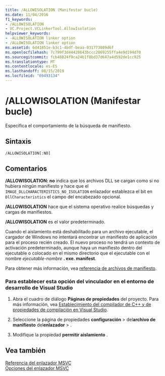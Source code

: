 ```yaml
---
title: /ALLOWISOLATION (Manifestar bucle)
ms.date: 11/04/2016
f1_keywords:
- /ALLOWISOLATION
- VC.Project.VCLinkerTool.AllowIsolation
helpviewer_keywords:
- -ALLOWISOLATION linker option
- /ALLOWISOLATION linker option
ms.assetid: 6d41851e-b3c1-4bdf-beaa-031773089d6f
ms.openlocfilehash: 7c799f3d44428643bccc2869255ffa4e9d194d70
ms.sourcegitcommit: fcb48824f9ca24b1f8bd37d647a4d592de1cc925
ms.translationtype: MT
ms.contentlocale: es-ES
ms.lasthandoff: 08/15/2019
ms.locfileid: "69493134"
---
```

# <a name="allowisolation-manifest-lookup"></a>/ALLOWISOLATION (Manifestar bucle)

Especifica el comportamiento de la búsqueda de manifiesto.

## <a name="syntax"></a>Sintaxis

```
/ALLOWISOLATION[:NO]
```

## <a name="remarks"></a>Comentarios

**/ALLOWISOLATION: no** indica que los archivos DLL se cargan como si no hubiera ningún manifiesto y hace que el `IMAGE_DLLCHARACTERISTICS_NO_ISOLATION` enlazador establezca el bit en `DllCharacteristics` el campo del encabezado opcional.

**/ALLOWISOLATION** hace que el sistema operativo realice búsquedas y cargas de manifiestos.

**/ALLOWISOLATION** es el valor predeterminado.

Cuando el aislamiento está deshabilitado para un archivo ejecutable, el cargador de Windows no intentará encontrar un manifiesto de aplicación para el proceso recién creado. El nuevo proceso no tendrá un contexto de activación predeterminado, aunque haya un manifiesto dentro del ejecutable o colocado en el mismo directorio que el ejecutable con el nombre <em>ejecutable-nombre</em> **. exe. manifest**.

Para obtener más información, vea [referencia de archivos de manifiesto](/windows/win32/SbsCs/manifest-files-reference).

### <a name="to-set-this-linker-option-in-the-visual-studio-development-environment"></a>Para establecer esta opción del vinculador en el entorno de desarrollo de Visual Studio

1. Abra el cuadro de diálogo **Páginas de propiedades** del proyecto. Para más información, vea [Establecimiento del compilador de C++ y de propiedades de compilación en Visual Studio](../working-with-project-properties.md).

1. Seleccione la página de propiedades **configuración** > del**archivo de manifiesto** del**enlazador** > .

1. Modifique la propiedad **permitir aislamiento** .

## <a name="see-also"></a>Vea también

[Referencia del enlazador MSVC](linking.md)<br/>
[Opciones del enlazador MSVC](linker-options.md)
